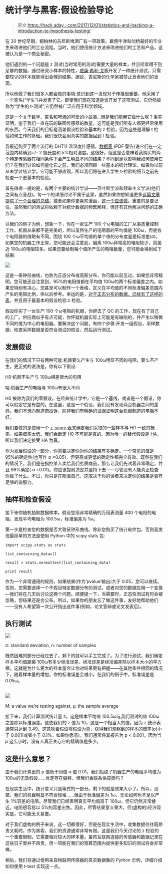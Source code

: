# 统计学与黑客:假设检验导论

> 原文:[https://hack aday . com/2017/12/01/statistics-and-hacking-a-introduction-to-hypothesis-testing/](https://hackaday.com/2017/12/01/statistics-and-hacking-an-introduction-to-hypothesis-testing/)

在 20 世纪早期，都柏林的吉尼斯啤酒厂有一项政策，雇佣牛津和剑桥最好的毕业生来改进他们的工业流程。当时，他们使用统计方法来改进他们的工艺和产品，这被认为是一个商业秘密。

他们遇到的一个问题是 z 测试(当时常用的测试)需要大量的样本，并且经常得不到足够的数据。通过研究小样本的特性，[威廉·希利·戈塞](http://en.wikipedia.org/wiki/William_Sealy_Gosset)开发了一种统计测试，只需要较少的样本就能得出合理的结果。据说，吉尼斯的化学家被禁止发表他们的发现。

所以他做了我们很多人都会做的事情:意识到这一发现对于传播很重要，他采用了一个笔名(“学生”)并发表了它。即使我们现在知道是谁开发了这项测试，它仍然被称为“学生的 t-测试”,它仍然被广泛应用于科学领域。

这是一个关于数学、匿名和啤酒的可爱的小故事…但是我们能用它做什么呢？事实证明，鉴于我们一直在玩的联网传感器的数量，这可能是我们所有人都更经常使用的东西。今天我们的目标是涵盖假设检验和基本的 z 检验，因为这些是理解 t 检验如何工作的基础。我们很快会用真实的数据回到 t 检验。

我最近购买了两个流行的 DHT11 温湿度传感器。[数据表](http://akizukidenshi.com/download/ds/aosong/DHT11.pdf) (PDF 警告)说它们在一定范围内精确到+/- 2 摄氏度和 5%相对湿度。这很好，但这是否意味着我购买的两个特定传感器在相同条件下会产生明显不同的结果？不同到足以影响我如何使用它们？在我们讨论如何量化它之前，我们必须回顾一些基本的统计理论。如果你以前从未学过统计学，它可能不够直观，所以我们将在进入学生 t-检验的细节之前先检查一个更基本的检验。

首先值得一提的是，有两个主要的统计学派——贝叶斯学派和频率主义学派(他们之间有点圣战)。每一个的详细讨论不属于这里，虽然如果你想知道更多[这篇文章提供了一个合理的总结](http://scienceblogs.com/goodmath/2008/04/07/schools-of-thought-in-probabil/)。或者如果你更喜欢漫画，[这一个应该做](http://xkcd.com/1132/)。重要的是要记住，虽然我们的测试将依赖于对统计数据的频繁解释，但还有其他解决问题的正确方法。

以我们的例子为例，想象一下，你在一家生产 100 个ω电阻的工厂从事质量控制工作。机器从来都不是完美的，所以虽然生产的电阻器的平均值是 100ω，但是各个电阻器的值略有不同。围绕 100 个ω平均值的单个值的分布度量是标准差(σ)。如果您的机器工作正常，您可能还会注意到，偏离 100ω非常高的电阻较少，而接近 100ω的电阻较多。如果您要绘制每个值所产生的电阻数量，您可能会得到如下结果:

![](../Images/153c68c6c1a88e71b8278a5fe295a84a.png)

这是一条钟形曲线，也称为正态分布或高斯分布，你可能以前见过。如果您非常精明，您可能还会注意到，95%的电阻值都在平均值 100ω的两个标准偏差之内。如果您特别有决心，您甚至可以制作一个表格，定义在平均值的不同标准偏差范围内产生的电阻比例，供以后参考。幸运的是，[对于正态分布的数据，已经有了这样的表](http://sixsigmastudyguide.com/wp-content/uploads/2014/04/z-table.jpg)，并且用于最基本的假设检验:z 检验。

假设你买了一台生产 100 个ω电阻的机器，你辞去了 QC 的工作，现在有了自己的工厂。供应商似乎有点可疑，你怀疑机器实际上可能是有缺陷的，并产生以稍微不同的值为中心的电阻器。要解决这个问题，有四个步骤:开发一组假设，采样数据，检查采样数据是否符合测试的假设，然后运行测试。

## 发展假设

在我们的情况下只有两种可能:机器要么产生与 100ω明显不同的电阻，要么不产生。更正式的说法是，你有以下假设:

H0:机器不生产与 100ω相差很大的电阻

哈:机器生产的电阻与 100ω有很大不同

H0 被称为我们的零假设。在经典统计学中，它是一个基线，或者是一个假设，你可以假定它是有益的。在这里，这是一个假设，我们没有发现两台机器之间的差异。我们不想向制造商投诉，除非我们有明确的证据证明这台机器制造的电阻不好。

我们要做的是使用一个 [z-score 表](http://sixsigmastudyguide.com/wp-content/uploads/2014/04/z-table.jpg)来确定我们采取的一些样本与 H0 一致的概率。如果概率太低，我们会断定 H0 不可能是真的。因为唯一的替代假设是 HA，所以我们决定接受 HA 为真。

作为发展假设的一部分，你需要决定你对你的结果有多确定。一个常见的值是 95%的确定性(也写作 α =0.05)，但更高或更低的确定性都完全有效。既然在我们的情况下，我们是在指控某人卖给我们劣质商品，那么让我们先试着非常确定，并且 99%确定( α =0.01)。你应该提前决定并坚持下去——尽管没有人能真正检查你做了什么。不过，你只是在欺骗自己，这取决于你的读者来决定你的结果是否有足够的说服力。

## 抽样和检查假设

接下来你随机抽取数据样本。假设您用非常精确的万用表测量 400 个电阻的电阻，发现平均电阻为 100.5ω，标准偏差为 1ω。

第一步是检查您的数据是否大致呈钟形曲线。除非您购买了统计软件包，否则我发现最简单的方法是使用 Python 中的 scipy stats 包:

```
import scipy.stats as stats

list_containing_data=[]

result = stats.normaltest(list_containing_data)

print result
```

作为一个非常通用的规则，如果结果(作为‘pvalue’输出)大于 0.05，您可以继续。否则，您需要选择一个不假设特定数据分布的测试，或者对您的数据应用一个变换—我们将在几天后讨论这两个问题。顺便提一下，当需要时，正态性测试有时会被忽略，但结果还是会公布。所以，如果你的朋友忘了做这件事，友好地帮助他们——没有人希望第一次公开指出这件事(例如，论文答辩或论文发表后)。

## 执行测试

![](../Images/4b823ef1527734c8900c66f5d6c273ab.png)

σ: standard deviation, n: number of samples

既然困难的部分已经过去了，剩下的就可以手工完成了。为了进行测试，我们确定样本平均值距离 100ω有多少标准误差。标准误差是标准偏差除以样本大小的平方根。这就是为什么更大的样本量会让你对结果更有把握——在其他条件相同的情况下，随着样本量的增加，你的标准误差会减小。在我们的例子中，标准误差是 0.05ω。

## ![](../Images/598638cd4a92bd19de7d6136bd9d8273.png)

M: a value we’re testing against, µ: the sample average

接下来，我们计算测试统计量 z。这是样本平均值 100.5ω与我们测试的值 100ω之差除以标准误差。这使我们的 z 值为 10，这是一个相当大的值，因为 z 统计表通常只达到 3.49。这意味着假设零假设为真，获得我们观察到的样本的概率(p)小于 0.001(或者小于 0.1%，如果你愿意)。我们通常将其报告为 p < 0.001，因为当 p 这么小时，没有人真正关心它的精确值是多少。

## 这是什么意思？

由于我们计算出的 p 值低于阈值 α 值 0.01，我们拒绝了机器生产的电阻平均值为 100ω的无效假设……肯定存在偏移，但我们会联系供应商吗？

在现实生活中，统计意义只是等式的一部分。剩下的就是效果大小了。所以，没错，我们的机器明显不符合规格……但由于标准偏差为 1ω，无论如何也不足以产生 1%容差的电阻。尽管我们已经表明真实平均值高于 100ω，但它仍然非常接近，电阻很容易以 5%的容差出售。因此，尽管结果意义重大，但(虚构的)经济现实是，它可能无关紧要。

对于我们虚构的例子来说，这一切都很好，但是在现实生活中，收集数据往往既昂贵又耗时。作为黑客，我们的资源通常非常有限。这是我们今天讨论的 z 检验的一个重要限制，它需要相对较大的样本量。虽然互联网连接的传感器和数据记录在这些日子里并不昂贵，但一项能在我们的预算范围内提供更多知识的测试将会非常棒。

稍后，我们将通过使用来自物联网传感器的真实数据集的 Python 示例，详细介绍如何使用 t-test 实现这一点。